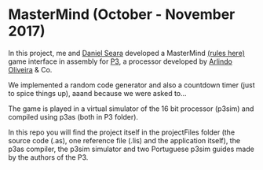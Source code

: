 # MasterMind (October - November 2017)
In this project, me and [Daniel Seara](https://github.com/Beu-Wolf) developed a MasterMind [(rules here)](https://en.wikipedia.org/wiki/Mastermind_(board_game)) game interface in assembly for [P3](http://web.ist.utl.pt/~ist14359/sw/p3vm/), a processor developed by [Arlindo Oliveira](http://web.tecnico.ulisboa.pt/arlindo.oliveira/) & Co.

We implemented a random code generator and also a countdown timer (just to spice things up), aaand because we were asked to...

The game is played in a virtual simulator of the 16 bit processor (p3sim) and compiled using p3as (both in P3 folder).

In this repo you will find the project itself in the projectFiles folder (the source code (.as), one reference file (.lis) and the application itself), the p3as compiler, the p3sim simulator and two Portuguese p3sim guides made by the authors of the P3.
